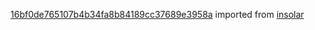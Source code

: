 [16bf0de765107b4b34fa8b84189cc37689e3958a](https://github.com/insolar/insolar/commit/16bf0de765107b4b34fa8b84189cc37689e3958a) imported from [insolar](https://github.com/insolar/insolar)
